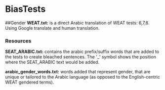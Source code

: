 # BiasTests
##Gender
**WEAT.txt:** is a direct Arabic translation of WEAT tests: 6,7,8. Using Google translate and human translation. 
### Resources
**SEAT_ARABIC.txt:** contains the arabic prefix/suffix words that are added to the tests to create bleached sentences. The '_' symbol shows the position where the SEAT_ARABIC text would be added.

**arabic_gender_words.txt:** words added that represent gender, that are unique or tailored to the Arabic language (as opposed to the English-centric WEAT gendered terms).
